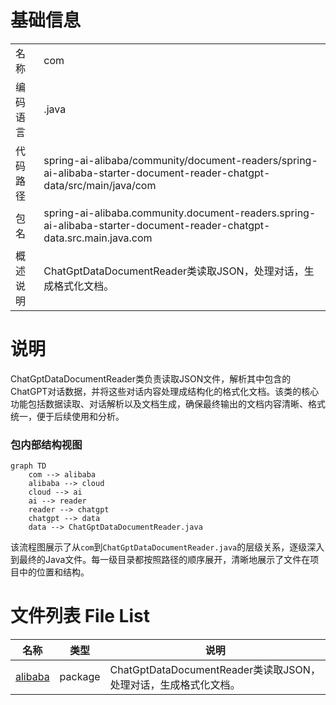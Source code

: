 # 基础信息

|      |      |
|------|------|
| 名称 | com |
| 编码语言 | .java |
| 代码路径 | spring-ai-alibaba/community/document-readers/spring-ai-alibaba-starter-document-reader-chatgpt-data/src/main/java/com |
| 包名 | spring-ai-alibaba.community.document-readers.spring-ai-alibaba-starter-document-reader-chatgpt-data.src.main.java.com |
| 概述说明 | ChatGptDataDocumentReader类读取JSON，处理对话，生成格式化文档。 |

# 说明

ChatGptDataDocumentReader类负责读取JSON文件，解析其中包含的ChatGPT对话数据，并将这些对话内容处理成结构化的格式化文档。该类的核心功能包括数据读取、对话解析以及文档生成，确保最终输出的文档内容清晰、格式统一，便于后续使用和分析。


### 包内部结构视图

```mermaid
graph TD
    com --> alibaba
    alibaba --> cloud
    cloud --> ai
    ai --> reader
    reader --> chatgpt
    chatgpt --> data
    data --> ChatGptDataDocumentReader.java
```

该流程图展示了从`com`到`ChatGptDataDocumentReader.java`的层级关系，逐级深入到最终的Java文件。每一级目录都按照路径的顺序展开，清晰地展示了文件在项目中的位置和结构。

# 文件列表 File List

| 名称   | 类型  | 说明 |
|-------|------|-------------|
| [alibaba](alibaba/_module.md) | package | ChatGptDataDocumentReader类读取JSON，处理对话，生成格式化文档。 |



